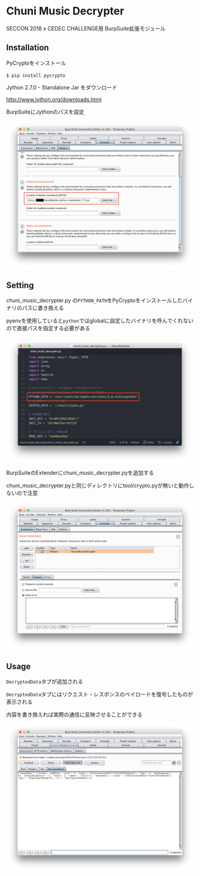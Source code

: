 # Chuni Music Decrypter
SECCON 2018 x CEDEC CHALLENGE用 BurpSuite拡張モジュール

## Installation
PyCryptoをインストール

`$ pip install pycrypto`

Jython 2.7.0 - Standalone Jar をダウンロード

http://www.jython.org/downloads.html

BurpSuiteにJythonのパスを設定

<img src="https://raw.githubusercontent.com/ommadawn46/chuni_music_decrypter/image/jython_path.png?token=AJwdE3GA7RxoBeVs_TOmqgyvERVBx_YVks5bdAAnwA%3D%3D" width="500px">

## Setting
chuni_music_decrypter.py の`PYTHON_PATH`をPyCryptoをインストールしたバイナリのパスに書き換える

pyenvを使用していると`python`ではglobalに設定したバイナリを呼んでくれないので直接パスを指定する必要がある

<img src="https://raw.githubusercontent.com/ommadawn46/chuni_music_decrypter/image/python_path.png?token=AJwdEyZKuWWGNvFB7XXFdch7uenKOf4Pks5bdALwwA%3D%3D" width="500px">

BurpSuiteのExtenderにchuni_music_decrypter.pyを追加する

chuni_music_decrypter.pyと同じディレクトリにtool/crypto.pyが無いと動作しないので注意

<img src="https://raw.githubusercontent.com/ommadawn46/chuni_music_decrypter/image/add_extender.png?token=AJwdE0jWJXMw8baMHAKXqZ1SjjYpZ5p6ks5bdAFAwA%3D%3D" width="500px">

## Usage
`DecryptedData`タブが追加される

`DecryptedData`タブにはリクエスト・レスポンスのペイロードを復号したものが表示される

内容を書き換えれば実際の通信に反映させることができる

<img src="https://raw.githubusercontent.com/ommadawn46/chuni_music_decrypter/image/decrypted_data_tab.png?token=AJwdE8Zg9U6Xa6it_hzy8kSRjvW2Bo_pks5bdASQwA%3D%3D" width="500px">
